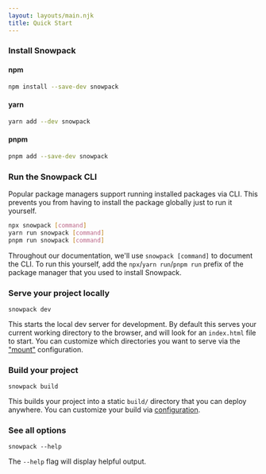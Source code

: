 ```yaml
---
layout: layouts/main.njk
title: Quick Start
---
```


### Install Snowpack

#### npm

```bash
npm install --save-dev snowpack
```

#### yarn

```bash
yarn add --dev snowpack
```

#### pnpm

```bash
pnpm add --save-dev snowpack
```

### Run the Snowpack CLI

Popular package managers support running installed packages via CLI. This prevents you from having to install the package globally just to run it yourself.

```bash
npx snowpack [command]
yarn run snowpack [command]
pnpm run snowpack [command]
```

Throughout our documentation, we'll use `snowpack [command]` to document the CLI. To run this yourself, add the `npx`/`yarn run`/`pnpm run` prefix of the package manager that you used to install Snowpack.

### Serve your project locally

```
snowpack dev
```

This starts the local dev server for development. By default this serves your current working directory to the browser, and will look for an `index.html` file to start. You can customize which directories you want to serve via the ["mount"](/reference/configuration) configuration.

### Build your project

```
snowpack build
```

This builds your project into a static `build/` directory that you can deploy anywhere. You can customize your build via [configuration](/reference/configuration).

### See all options

```
snowpack --help
```

The `--help` flag will display helpful output.
